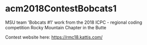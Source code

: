 # acm2018ContestBobcats1
MSU team 'Bobcats #1' work from the 2018 ICPC - regional coding competition Rocky Mountain Chapter in the Butte 

Contest website here: https://rmc18.kattis.com/
